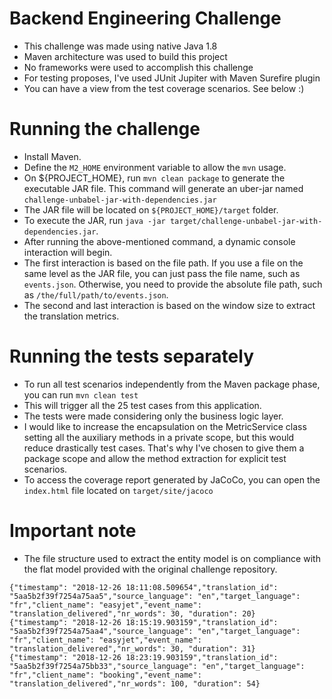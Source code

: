 # Backend Engineering Challenge

- This challenge was made using native Java 1.8
- Maven architecture was used to build this project
- No frameworks were used to accomplish this challenge
- For testing proposes, I've used JUnit Jupiter with Maven Surefire plugin
- You can have a view from the test coverage scenarios. See below :)

# Running the challenge

- Install Maven.
- Define the `M2_HOME` environment variable to allow the `mvn` usage.
- On ${PROJECT_HOME}, run ``mvn clean package`` to generate the executable JAR file. This command will generate an uber-jar named `challenge-unbabel-jar-with-dependencies.jar`
- The JAR file will be located on `${PROJECT_HOME}/target` folder.
- To execute the JAR, run ```java -jar target/challenge-unbabel-jar-with-dependencies.jar```.
- After running the above-mentioned command, a dynamic console interaction will begin.
- The first interaction is based on the file path. If you use a file on the same level as the JAR file, you can just pass the file name, such as `events.json`. Otherwise, you need to provide the absolute file path, such as `/the/full/path/to/events.json`.
- The second and last interaction is based on the window size to extract the translation metrics.

# Running the tests separately

- To run all test scenarios independently from the Maven package phase, you can run ```mvn clean test```
- This will trigger all the 25 test cases from this application.
- The tests were made considering only the business logic layer.
- I would like to increase the encapsulation on the MetricService class setting all the auxiliary methods in a private scope, but this would reduce drastically test cases. That's why I've chosen to give them a package scope and allow the method extraction for explicit test scenarios.
- To access the coverage report generated by JaCoCo, you can open the `index.html` file located on `target/site/jacoco` 

# Important note

- The file structure used to extract the entity model is on compliance with the flat model provided with the original challenge repository.
````
{"timestamp": "2018-12-26 18:11:08.509654","translation_id": "5aa5b2f39f7254a75aa5","source_language": "en","target_language": "fr","client_name": "easyjet","event_name": "translation_delivered","nr_words": 30, "duration": 20}
{"timestamp": "2018-12-26 18:15:19.903159","translation_id": "5aa5b2f39f7254a75aa4","source_language": "en","target_language": "fr","client_name": "easyjet","event_name": "translation_delivered","nr_words": 30, "duration": 31}
{"timestamp": "2018-12-26 18:23:19.903159","translation_id": "5aa5b2f39f7254a75bb33","source_language": "en","target_language": "fr","client_name": "booking","event_name": "translation_delivered","nr_words": 100, "duration": 54}
````
